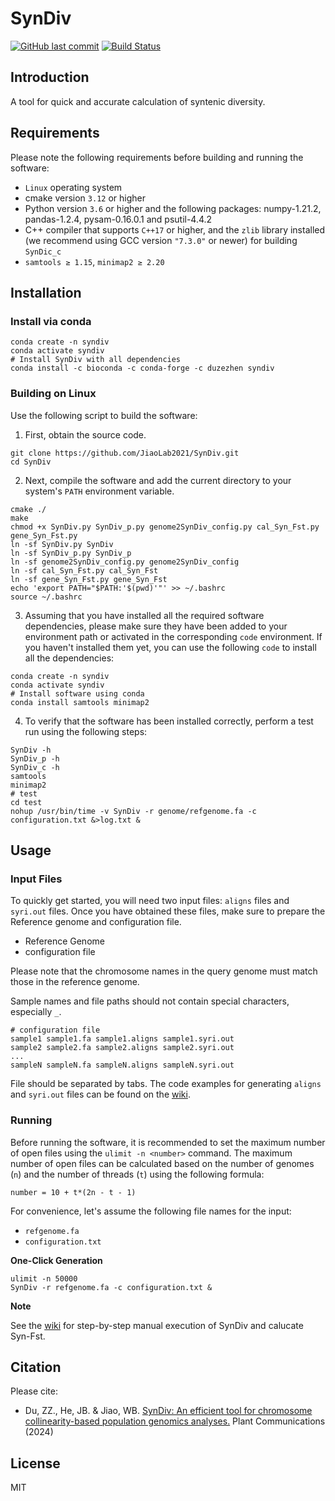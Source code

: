 # SynDiv

<!-- [![GitHub Downloads](https://img.shields.io/github/downloads/JiaoLab2021/SynDiv/total.svg?style=social&logo=github&label=Download)](https://github.com/JiaoLab2021/SynDiv/releases) -->
<!-- [![BioConda Install](https://img.shields.io/conda/dn/duzezhen/syndiv.svg?style=flag&label=BioConda%20install)](https://anaconda.org/DuZeZhen/syndiv) -->
[![GitHub last commit](https://img.shields.io/github/last-commit/JiaoLab2021/syndiv.svg?label=Last%20commit&logo=github&style=flat)](https://github.com/JiaoLab2021/SynDiv/releases)
[![Build Status](https://github.com/JiaoLab2021/SynDiv/actions/workflows/ci.yaml/badge.svg)](https://github.com/JiaoLab2021/SynDiv/actions)

## Introduction

A tool for quick and accurate calculation of syntenic diversity.

## Requirements

Please note the following requirements before building and running the software:

* `Linux` operating system
* cmake version `3.12` or higher
* Python version `3.6` or higher and the following packages: numpy-1.21.2, pandas-1.2.4, pysam-0.16.0.1 and psutil-4.4.2
* C++ compiler that supports `C++17` or higher, and the `zlib` library installed (we recommend using GCC version `"7.3.0"` or newer) for building `SynDic_c`
* `samtools ≥ 1.15`, `minimap2 ≥ 2.20`

## Installation

### Install via conda

```shell
conda create -n syndiv
conda activate syndiv
# Install SynDiv with all dependencies
conda install -c bioconda -c conda-forge -c duzezhen syndiv
```

### Building on Linux

Use the following script to build the software:

1. First, obtain the source code.

```shell
git clone https://github.com/JiaoLab2021/SynDiv.git
cd SynDiv
```

2. Next, compile the software and add the current directory to your system's `PATH` environment variable.

```shell
cmake ./
make
chmod +x SynDiv.py SynDiv_p.py genome2SynDiv_config.py cal_Syn_Fst.py gene_Syn_Fst.py
ln -sf SynDiv.py SynDiv
ln -sf SynDiv_p.py SynDiv_p
ln -sf genome2SynDiv_config.py genome2SynDiv_config
ln -sf cal_Syn_Fst.py cal_Syn_Fst
ln -sf gene_Syn_Fst.py gene_Syn_Fst
echo 'export PATH="$PATH:'$(pwd)'"' >> ~/.bashrc
source ~/.bashrc
```

3. Assuming that you have installed all the required software dependencies, please make sure they have been added to your environment path or activated in the corresponding `code` environment. If you haven't installed them yet, you can use the following `code` to install all the dependencies:

```shell
conda create -n syndiv
conda activate syndiv
# Install software using conda
conda install samtools minimap2
```

4. To verify that the software has been installed correctly, perform a test run using the following steps:

```shell
SynDiv -h
SynDiv_p -h
SynDiv_c -h
samtools
minimap2
# test
cd test
nohup /usr/bin/time -v SynDiv -r genome/refgenome.fa -c configuration.txt &>log.txt &
```

## Usage

### Input Files

To quickly get started, you will need two input files: `aligns` files and `syri.out` files. Once you have obtained these files, make sure to prepare the Reference genome and configuration file.

* Reference Genome
* configuration file

Please note that the chromosome names in the query genome must match those in the reference genome.

Sample names and file paths should not contain special characters, especially `_`.

```shell
# configuration file
sample1 sample1.fa sample1.aligns sample1.syri.out
sample2 sample2.fa sample2.aligns sample2.syri.out
...
sampleN sampleN.fa sampleN.aligns sampleN.syri.out
```

[configuration_url]: https://github.com/JiaoLab2021/SynDiv/wiki/Configuration-file

File should be separated by tabs. The code examples for generating `aligns` and `syri.out` files can be found on the [wiki][configuration_url].

### Running

Before running the software, it is recommended to set the maximum number of open files using the `ulimit -n <number>` command. The maximum number of open files can be calculated based on the number of genomes (`n`) and the number of threads (`t`) using the following formula:

```shell
number = 10 + t*(2n - t - 1)
```

For convenience, let's assume the following file names for the input:

* `refgenome.fa`
* `configuration.txt`

**One-Click Generation**

```shell
ulimit -n 50000
SynDiv -r refgenome.fa -c configuration.txt &
```

**Note**

[Manual-execution_url]: https://github.com/JiaoLab2021/SynDiv/wiki/Manual-execution

See the [wiki][Manual-execution_url] for step-by-step manual execution of SynDiv and calucate Syn-Fst.

## Citation

[SynDiv_article]: https://www.cell.com/plant-communications/fulltext/S2590-3462(24)00425-5
[SyRI_article]: https://genomebiology.biomedcentral.com/articles/10.1186/s13059-019-1911-0
[minimap2_article]: https://academic.oup.com/bioinformatics/article/34/18/3094/4994778
[samtools_article]: https://academic.oup.com/gigascience/article/10/2/giab008/6137722?login=false

Please cite:

*  Du, ZZ., He, JB. & Jiao, WB. [SynDiv: An efficient tool for chromosome collinearity-based population genomics analyses.][SynDiv_article] Plant Communications (2024)

<!-- *  Goel, M., Sun, H., Jiao, WB. et al. [SyRI: finding genomic rearrangements and local sequence differences from whole-genome assemblies.][SyRI_article] Genome Biol 20, 277 (2019)

*  Heng Li, [Minimap2: pairwise alignment for nucleotide sequences,][minimap2_article] Bioinformatics, Volume 34, Issue 18, September 2018, Pages 3094–3100

*  Danecek, P., Bonfield, J. K., Liddle, J. et al. [Twelve years of SAMtools and BCFtools.][samtools_article] GigaScience, Volume 10, Issue 2, February 2021, giab008 -->

## License

MIT